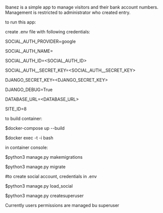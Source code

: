 Ibanez is a simple app to manage visitors and their bank account numbers.
Management is restricted to administrator who created entry.

to run this app:

create .env file with following credentials:

SOCIAL_AUTH_PROVIDER=google

SOCIAL_AUTH_NAME=<USERNAME>
  
SOCIAL_AUTH_ID=<SOCIAL_AUTH_ID>
  
SOCIAL_AUTH__SECRET_KEY=<SOCIAL_AUTH__SECRET_KEY>
  
DJANGO_SECRET_KEY=<DJANGO_SECRET_KEY>
  
DJANGO_DEBUG=True
  
DATABASE_URL=<DATABASE_URL>
  
SITE_ID=8

  
to build container:
  
$docker-compose up --build
  
$docker exec -t -i <CONTAINER ID> bash
  
in container console:
  
$python3 manage.py makemigrations
  
$python3 manage.py migrate
  
#to create social account, credentials in .env

 $python3 manage.py load_social
  
 $python3 manage.py createsuperuser


 Currently users permissions are managed bu superuser
